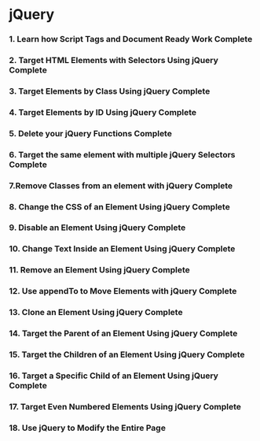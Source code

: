 # jQuery 

### 1. Learn how Script Tags and Document Ready Work Complete

### 2. Target HTML Elements with Selectors Using jQuery Complete

### 3. Target Elements by Class Using jQuery Complete

### 4. Target Elements by ID Using jQuery Complete

### 5. Delete your jQuery Functions Complete

### 6. Target the same element with multiple jQuery Selectors Complete

### 7.Remove Classes from an element with jQuery Complete

### 8. Change the CSS of an Element Using jQuery Complete

### 9. Disable an Element Using jQuery Complete

### 10. Change Text Inside an Element Using jQuery Complete

### 11. Remove an Element Using jQuery Complete

### 12. Use appendTo to Move Elements with jQuery Complete

### 13. Clone an Element Using jQuery Complete

### 14. Target the Parent of an Element Using jQuery Complete

### 15. Target the Children of an Element Using jQuery Complete

### 16. Target a Specific Child of an Element Using jQuery Complete

### 17. Target Even Numbered Elements Using jQuery Complete

### 18. Use jQuery to Modify the Entire Page
